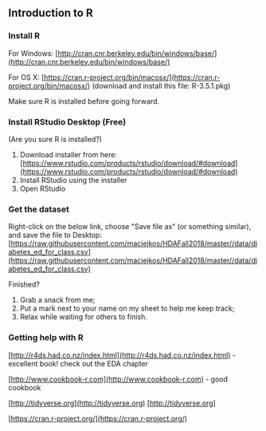 ## Introduction to R

### Install R
For Windows: 
[http://cran.cnr.berkeley.edu/bin/windows/base/](http://cran.cnr.berkeley.edu/bin/windows/base/) 

For OS X: 
[https://cran.r-project.org/bin/macosx/](https://cran.r-project.org/bin/macosx/)  (download and install this file: R-3.5.1.pkg)

Make sure R is installed before going forward.

### Install RStudio Desktop (Free)
(Are you sure R is installed?)

1. Download installer from here: [https://www.rstudio.com/products/rstudio/download/#download](https://www.rstudio.com/products/rstudio/download/#download) 
2. Install RStudio using the installer
3. Open RStudio

### Get the dataset
Right-click on the below link, choose "Save file as" (or something similar), and save the file to Desktop:
[https://raw.githubusercontent.com/maciejkos/HDAFall2018/master//data/diabetes_ed_for_class.csv](https://raw.githubusercontent.com/maciejkos/HDAFall2018/master//data/diabetes_ed_for_class.csv)

Finished? 
1. Grab a snack from me;
2. Put a mark next to your name on my sheet to help me keep track; 
3. Relax while waiting for others to finish.

### Getting help with R

[http://r4ds.had.co.nz/index.html](http://r4ds.had.co.nz/index.html)   - excellent book! check out the EDA chapter

[http://www.cookbook-r.com](http://www.cookbook-r.com)  - good cookbook

[http://tidyverse.org](http://tidyverse.org) [http://tidyverse.org]

[https://cran.r-project.org/](https://cran.r-project.org/)


<!---

## Introduction to Stata


### Accessing Stata

1. Download and setup Workspot using instructions here: 
[https://www.workspot.com/download](https://www.workspot.com/download):
  * "company email" = your husky email, e.g., "kos.m@husky.neu.edu" 
  * your password = your husky password
  * your domain = "nunet\ " and your husky username, but don't add "husky.neu.edu", e.g, "nunet\kos.m"
  * Any problems? Let me know and I will help!
2. Finished? Grab a treat from me, put a mark next to your name on my sheet to help me keep track, relax while waiting for others to finish.


3. Open AppCloud, Start Windows 10.
4. Open Stata**15**: 

	Go to Start > Statistical and Computational > Stata**15**
5. Open web browser (Edge), go to our website: 
[http://tiny.cc/HDA2018](http://tiny.cc/HDA2018).
6. Right-click on the below link, choose "Save target as", and save the file to Desktop:
[https://raw.githubusercontent.com/maciejkos/HDAFall2018/master//data/diabetes_ed_for_class.csv](https://raw.githubusercontent.com/maciejkos/HDAFall2018/master//data/diabetes_ed_for_class.csv)  

More content will appear here soon.


### Stata resources:
* Plotting: ["Visual Guide to Stata Graphics"](https://www.google.com/search?q=visual+guide+to+stata+graphics&oq=visual+guide+to+stata+graphics)
* Excellent Stata tutorials @ UCLA IDRE: [https://stats.idre.ucla.edu/stata/](https://stats.idre.ucla.edu/stata/)




* Choosing the correct statistical test: [https://stats.idre.ucla.edu/other/mult-pkg/whatstat/](https://stats.idre.ucla.edu/other/mult-pkg/whatstat/)

--->
